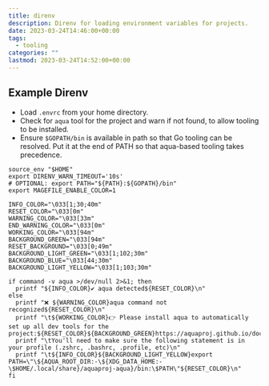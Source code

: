 ```yaml
---
title: direnv
description: Direnv for loading environment variables for projects.
date: 2023-03-24T14:46:00+00:00
tags:
  - tooling
categories: ""
lastmod: 2023-03-24T14:52:00+00:00
---
```


## Example Direnv

- Load `.envrc` from your home directory.
- Check for `aqua` tool for the project and warn if not found, to allow tooling to be installed.
- Ensure `$GOPATH/bin` is available in path so that Go tooling can be resolved.
  Put it at the end of PATH so that aqua-based tooling takes precedence.

```shell title=".envrc"
source_env "$HOME"
export DIRENV_WARN_TIMEOUT='10s'
# OPTIONAL: export PATH="${PATH}:${GOPATH}/bin"
export MAGEFILE_ENABLE_COLOR=1

INFO_COLOR="\033[1;30;40m"
RESET_COLOR="\033[0m"
WARNING_COLOR="\033[33m"
END_WARNING_COLOR="\033[0m"
WORKING_COLOR="\033[94m"
BACKGROUND_GREEN="\033[94m"
RESET_BACKGROUND="\033[0;49m"
BACKGROUND_LIGHT_GREEN="\033[1;102;30m"
BACKGROUND_BLUE="\033[44;30m"
BACKGROUND_LIGHT_YELLOW="\033[1;103;30m"

if command -v aqua >/dev/null 2>&1; then
  printf "${INFO_COLOR}✔️ aqua detected${RESET_COLOR}\n"
else
  printf "❌ ${WARNING_COLOR}aqua command not recognized${RESET_COLOR}\n"
  printf "\t${WORKING_COLOR}👉 Please install aqua to automatically set up all dev tools for the project:${RESET_COLOR}${BACKGROUND_GREEN}https://aquaproj.github.io/docs/tutorial${RESET_COLOR}\n"
  printf "\tYou'll need to make sure the following statement is in your profile (.zshrc, .bashrc, .profile, etc)\n"
  printf "\t${INFO_COLOR}${BACKGROUND_LIGHT_YELLOW}export PATH=\"\${AQUA_ROOT_DIR:-\${XDG_DATA_HOME:-\$HOME/.local/share}/aquaproj-aqua}/bin:\$PATH\"${RESET_COLOR}\n"
fi
```
